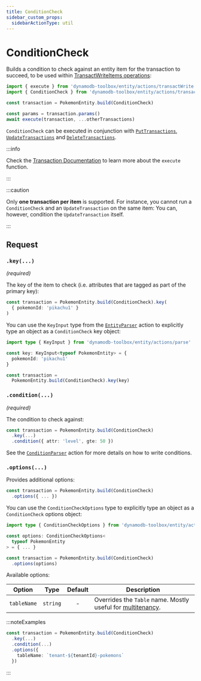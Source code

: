 ```yaml
---
title: ConditionCheck
sidebar_custom_props:
  sidebarActionType: util
---
```


# ConditionCheck

Builds a condition to check against an entity item for the transaction to succeed, to be used within [TransactWriteItems operations](https://docs.aws.amazon.com/amazondynamodb/latest/APIReference/API_TransactWriteItems.html):

```ts
import { execute } from 'dynamodb-toolbox/entity/actions/transactWrite'
import { ConditionCheck } from 'dynamodb-toolbox/entity/actions/transactCheck'

const transaction = PokemonEntity.build(ConditionCheck)

const params = transaction.params()
await execute(transaction, ...otherTransactions)
```

`ConditionCheck` can be executed in conjunction with [`PutTransactions`](../12-transact-put/index.md), [`UpdateTransactions`](../13-transact-update/index.md) and [`DeleteTransactions`](../14-transact-delete/index.md).

:::info

Check the [Transaction Documentation](../10-transactions/index.md#transactwrite) to learn more about the `execute` function.

:::

:::caution

Only **one transaction per item** is supported. For instance, you cannot run a `ConditionCheck` and an `UpdateTransaction` on the same item: You can, however, condition the `UpdateTransaction` itself.

:::

## Request

### `.key(...)`

<p style={{ marginTop: '-15px' }}><i>(required)</i></p>

The key of the item to check (i.e. attributes that are tagged as part of the primary key):

```ts
const transaction = PokemonEntity.build(ConditionCheck).key(
  { pokemonId: 'pikachu1' }
)
```

You can use the `KeyInput` type from the [`EntityParser`](../17-parse/index.md) action to explicitly type an object as a `ConditionCheck` key object:

```ts
import type { KeyInput } from 'dynamodb-toolbox/entity/actions/parse'

const key: KeyInput<typeof PokemonEntity> = {
  pokemonId: 'pikachu1'
}

const transaction =
  PokemonEntity.build(ConditionCheck).key(key)
```

### `.condition(...)`

<p style={{ marginTop: '-15px' }}><i>(required)</i></p>

The condition to check against:

```ts
const transaction = PokemonEntity.build(ConditionCheck)
  .key(...)
  .condition({ attr: 'level', gte: 50 })
```

See the [`ConditionParser`](../18-parse-condition/index.md#building-conditions) action for more details on how to write conditions.

### `.options(...)`

Provides additional options:

```ts
const transaction = PokemonEntity.build(ConditionCheck)
  .options({ ... })
```

You can use the `ConditionCheckOptions` type to explicitly type an object as a `ConditionCheck` options object:

```ts
import type { ConditionCheckOptions } from 'dynamodb-toolbox/entity/actions/transactCheck'

const options: ConditionCheckOptions<
  typeof PokemonEntity
> = { ... }

const transaction = PokemonEntity.build(ConditionCheck)
  .options(options)
```

Available options:

| Option      |   Type   | Default | Description                                                                                               |
| ----------- | :------: | :-----: | --------------------------------------------------------------------------------------------------------- |
| `tableName` | `string` |    -    | Overrides the `Table` name. Mostly useful for [multitenancy](https://en.wikipedia.org/wiki/Multitenancy). |

:::noteExamples

```ts
const transaction = PokemonEntity.build(ConditionCheck)
  .key(...)
  .condition(...)
  .options({
    tableName: `tenant-${tenantId}-pokemons`
  })
```

:::

